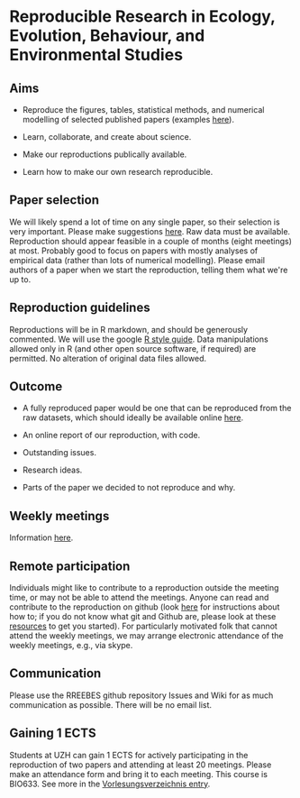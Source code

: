 # Reproducible Research in Ecology, Evolution, Behaviour, and Environmental Studies

## Aims

-   Reproduce the figures, tables, statistical methods, and numerical
    modelling of selected published papers (examples [here](http://opetchey.github.io/RREEBES/)).

-   Learn, collaborate, and create about science.

-   Make our reproductions publically available.

-   Learn how to make our own research reproducible.

## Paper selection

We will likely spend a lot of time on any single paper, so their
selection is very important. Please make suggestions [here](papers.md). Raw data must be available. Reproduction should appear feasible in a
couple of months (eight meetings) at most. Probably good to focus on papers with mostly analyses of empirical data (rather than lots of numerical modelling).
Please email authors of a paper when we start the reproduction, telling them what we're up to.

## Reproduction guidelines

Reproductions will be in R markdown, and should be generously commented.
We will use the google [R style guide](http://google-styleguide.googlecode.com/svn/trunk/Rguide.xml).
Data manipulations allowed only in R (and other open source software, if
required) are permitted. No alteration of original data files allowed.


## Outcome

-   A fully reproduced paper would be one that can be reproduced from
    the raw datasets, which should ideally be available online [here](http://opetchey.github.io/RREEBES/).

-   An online report of our reproduction, with code.

-   Outstanding issues.

-   Research ideas.

-   Parts of the paper we decided to not reproduce and why.



## Weekly meetings

Information [here](Meetings.md).


## Remote participation

Individuals might like to contribute to a reproduction outside the meeting time, or may not be able to attend the meetings. Anyone can read and contribute to the reproduction on github (look [here](contributing.md) for instructions about how to; if you do not know what git and Github are, please look at these [resources](Git_resources.md) to get you started). For particularly motivated folk that cannot attend the weekly meetings, we may arrange electronic attendance of the weekly meetings, e.g., via skype. 

## Communication

Please use the RREEBES github repository Issues and Wiki for as much communication as possible. There will be no email list.

## Gaining 1 ECTS

Students at UZH can gain 1 ECTS for actively participating in the reproduction of two papers and attending at least 20 meetings. Please make an attendance form and bring it to each meeting. This course is BIO633. See more in the [Vorlesungsverzeichnis entry](http://www.vorlesungen.uzh.ch/FS15/suche/sm-50756171.modveranst.html#veranstaltungen).
